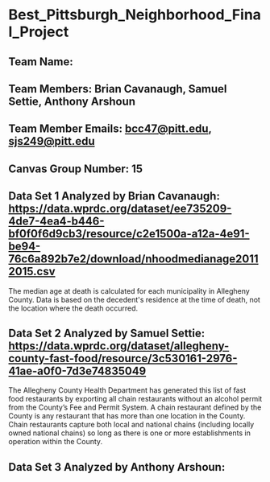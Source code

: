 # Best_Pittsburgh_Neighborhood_Final_Project

## Team Name: 
## Team Members: Brian Cavanaugh, Samuel Settie, Anthony Arshoun
## Team Member Emails: bcc47@pitt.edu, sjs249@pitt.edu
## Canvas Group Number: 15
## Data Set 1 Analyzed by Brian Cavanaugh: https://data.wprdc.org/dataset/ee735209-4de7-4ea4-b446-bf0f0f6d9cb3/resource/c2e1500a-a12a-4e91-be94-76c6a892b7e2/download/nhoodmedianage20112015.csv
The median age at death is calculated for each municipality in Allegheny County. Data is based on the decedent's residence at the time of death, not the location where the death occurred.

## Data Set 2 Analyzed by Samuel Settie: https://data.wprdc.org/dataset/allegheny-county-fast-food/resource/3c530161-2976-41ae-a0f0-7d3e74835049
The Allegheny County Health Department has generated this list of fast food restaurants by exporting all chain restaurants without an alcohol permit from the County’s Fee and Permit System. A chain restaurant defined by the County is any restaurant that has more than one location in the County. Chain restaurants capture both local and national chains (including locally owned national chains) so long as there is one or more establishments in operation within the County.

## Data Set 3 Analyzed by Anthony Arshoun:


